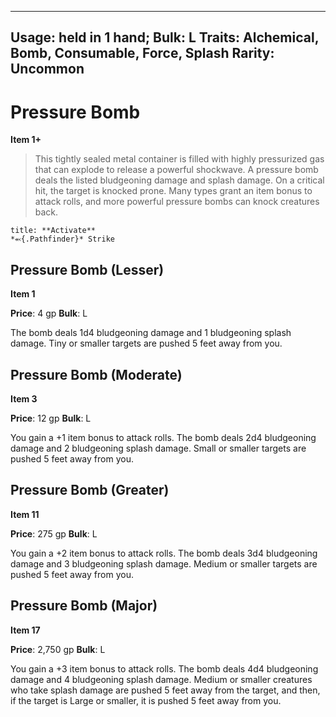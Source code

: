 
---
Usage: held in 1 hand;
Bulk: L
Traits: Alchemical, Bomb, Consumable, Force, Splash
Rarity: Uncommon
---

# Pressure Bomb

**Item 1+**

> This tightly sealed metal container is filled with highly pressurized gas that can explode to release a powerful shockwave. A pressure bomb deals the listed bludgeoning damage and splash damage. On a critical hit, the target is knocked prone. Many types grant an item bonus to attack rolls, and more powerful pressure bombs can knock creatures back.

```ad-embed-ability
title: **Activate**
*⬻{.Pathfinder}* Strike 
```

## Pressure Bomb (Lesser)

**Item 1**

**Price**: 4 gp
**Bulk**: L

The bomb deals 1d4 bludgeoning damage and 1 bludgeoning splash damage. Tiny or smaller targets are pushed 5 feet away from you.

## Pressure Bomb (Moderate)

**Item 3**

**Price**: 12 gp
**Bulk**: L

You gain a +1 item bonus to attack rolls. The bomb deals 2d4 bludgeoning damage and 2 bludgeoning splash damage. Small or smaller targets are pushed 5 feet away from you.

## Pressure Bomb (Greater)

**Item 11**

**Price**: 275 gp
**Bulk**: L

You gain a +2 item bonus to attack rolls. The bomb deals 3d4 bludgeoning damage and 3 bludgeoning splash damage. Medium or smaller targets are pushed 5 feet away from you.

## Pressure Bomb (Major)

**Item 17**

**Price**: 2,750 gp
**Bulk**: L

You gain a +3 item bonus to attack rolls. The bomb deals 4d4 bludgeoning damage and 4 bludgeoning splash damage. Medium or smaller creatures who take splash damage are pushed 5 feet away from the target, and then, if the target is Large or smaller, it is pushed 5 feet away from you.
